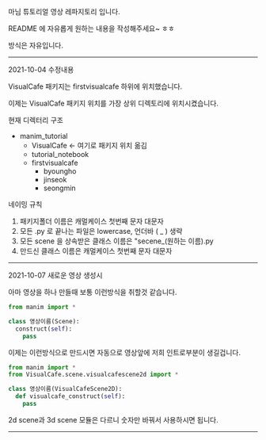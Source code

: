 마님 튜토리얼 영상 레파지토리 입니다.

README 에 자유롭게 원하는 내용을 작성해주세요~ ㅎㅎ 

방식은 자유입니다.


-----------------------------------------------------------------
2021-10-04 수정내용

VisualCafe 패키지는 firstvisualcafe 하위에 위치했습니다.

이제는 VisualCafe 패키지 위치를 가장 상위 디렉토리에 위치시켰습니다. 

현재 디렉터리 구조
- manim_tutorial
  - VisualCafe           <- 여기로 패키지 위치 옮김
  - tutorial_notebook
  - firstvisualcafe
    - byoungho
    - jinseok
    - seongmin


네이밍 규칙 
1. 패키지폴더 이름은 캐멀케이스 첫번째 문자 대문자 
2. 모든 .py 로 끝나는 파일은 lowercase, 언더바 ( _ ) 생략
3. 모든 scene 을 상속받은 클래스 이름은 "secene_(원하는 이름).py
4. 만드신 클래스 이름은 캐멀케이스 첫번째 문자 대문자


-----------------------------------------------------------------
2021-10-07 새로운 영상 생성시

아마 영상을 하나 만들때 보통 이런방식을 취할것 같습니다.
```python
from manim import *

class 영상이름(Scene):
  construct(self):
    pass
```    
이제는 이런방식으로 만드시면 자동으로 영상앞에 저희 인트로부분이 생길겁니다.

```python
from manim import *
from VisualCafe.scene.visualcafescene2d import *

class 영상이름(VisualCafeScene2D):
  def visualcafe_construct(self):
    pass
```

2d scene과 3d scene 모듈은 다르니 숫자만 바꿔서 사용하시면 됩니다.

-----------------------------------------------------------------






